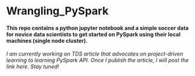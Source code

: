 # Wrangling_PySpark
#### This repo contains a python jupyter notebook and a simple soccer data for novice data scientists to get started on PySpark using their local machines (single node cluster). 
<I> I am currently working on TDS article that advocates on project-driven learning to learning PySpark API. Once I publish the article, I will post the link here. Stay tuned!</I>

